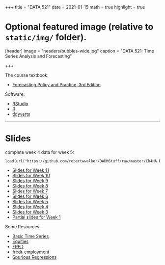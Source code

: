 +++
title = "DATA 521"
date = 2021-01-15
math = true
highlight = true

# Optional featured image (relative to `static/img/` folder).
[header]
image = "headers/bubbles-wide.jpg"
caption = "DATA 521: Time Series Analysis and Forecasting"

+++

The course textbook:

+ [Forecasting Policy and Practice, 3rd Edition](https://otexts.com/fpp3/)

Software:
+ [RStudio](https://www.rstudio.com)
+ [R](https://cran.r-project.org)
+ [tidyverts](https://tidyverts.org/)

---

# Slides


complete week 4 data for week 5:
```
load(url("https://github.com/robertwwalker/DADMStuff/raw/master/Ch4HA.RData"))
```

+ [Slides for Week 11](https://rww.science/xaringan/CH11HA/index.html) 
+ [Slides for Week 10](https://rww.science/xaringan/CH10HA/index.html) 
+ [Slides for Week 9](https://rww.science/xaringan/CH9HA/index.html) 
+ [Slides for Week 8](https://rww.science/xaringan/CH8HA/index.html) 
+ [Slides for Week 7](https://rww.science/xaringan/CH7HA/index.html) 
+ [Slides for Week 6](https://rww.science/xaringan/CH6HA/index.html) 
+ [Slides for Week 5](https://rww.science/xaringan/CH5HA/index.html)  
+ [Slides for Week 4](https://rww.science/xaringan/CH4HA/index.html)  
+ [Slides for Week 3](https://rww.science/xaringan/CH3HA/index.html)  
+ [Partial slides for Week 1](https://rww.science/xaringan/tidyDS/tidy.html)  


Some Resources:

+ [Basic Time Series](https://rww.science/courses/DATA521/Basic-TS/Basic-TS.html)
+ [Equities](https://rww.science/courses/DATA521/Equities/Equities.html)
+ [FRED](https://rww.science/courses/DATA521/FRED/fred-2.html)
+ [fredr-employment](https://rww.science/courses/DATA521/fredr-employment/fredr-employment.html)
+ [Spurious Regressions](https://rww.science/courses/DATA521/Spurious-Regressions/Spurious.html)

